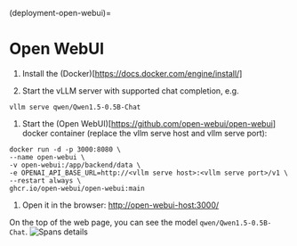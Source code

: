(deployment-open-webui)=

# Open WebUI

1. Install the (Docker)[https://docs.docker.com/engine/install/]

2. Start the vLLM server with supported chat completion, e.g.

```console
vllm serve qwen/Qwen1.5-0.5B-Chat
```

1. Start the (Open WebUI)[https://github.com/open-webui/open-webui] docker container (replace the vllm serve host and vllm serve port):

```console
docker run -d -p 3000:8080 \
--name open-webui \
-v open-webui:/app/backend/data \
-e OPENAI_API_BASE_URL=http://<vllm serve host>:<vllm serve port>/v1 \
--restart always \
ghcr.io/open-webui/open-webui:main
```

1. Open it in the browser: <http://open-webui-host:3000/>

On the top of the web page, you can see the model `qwen/Qwen1.5-0.5B-Chat`.
![Spans details](https://imgur.com/a/pm1VRqG)
